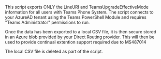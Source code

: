 This script exports ONLY the LineURI and TeamsUpgradeEffectiveMode information for all users with Teams Phone System. The script connects to your AzureAD tenant using the Teams PowerShell Module and requires "Teams Administrator" permissions to run.

Once the data has been exported to a local CSV file, it is then secure stored in an Azure blob provided by your Direct Routing provider. This will then be used to provide continual extention support required due to MS487014

The local CSV file is deleted as part of the script.
